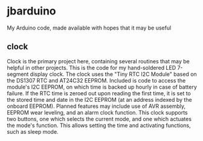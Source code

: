# jbarduino
My Arduino code, made available with hopes that it may be useful
## clock
Clock is the primary project here, containing several routines that may be
helpful in other projects.  This is the code for my hand-soldered
LED 7-segment display clock.  The clock uses the "Tiny RTC I2C Module" based
on the DS1307 RTC and AT24C32 EEPROM.  Included is code to access the
module's I2C EEPROM, on which time is backed up hourly in case of battery
failure.  If the RTC time is zeroed out upon reading the first time,
it is set to the stored time and date in the I2C EEPROM (at an address indexed
by the onboard EEPROM).  Planned features may include use of AVR assembly,
EEPROM wear leveling, and an alarm clock function.
This clock supports two buttons, one which selects the current mode,
and one which actuates the mode's function.  This allows setting the time
and activating functions, such as sleep mode.
